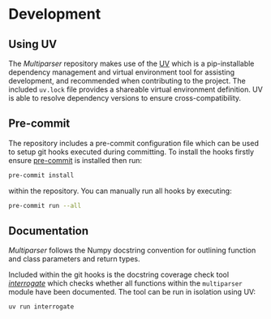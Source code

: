 # Development

## Using UV

The _Multiparser_ repository makes use of the [UV](https://docs.astral.sh/uv/) which is a pip-installable dependency management and virtual environment tool for assisting development, and recommended when contributing to the project. The included `uv.lock` file provides a shareable virtual environment definition. UV is able to resolve dependency versions to ensure cross-compatibility.

## Pre-commit

The repository includes a pre-commit configuration file which can be used to setup git hooks executed during committing. To install the hooks firstly ensure [pre-commit](https://pre-commit.com/) is installed then run:

```sh
pre-commit install
```

within the repository. You can manually run all hooks by executing:

```sh
pre-commit run --all
```

## Documentation

_Multiparser_ follows the Numpy docstring convention for outlining function and class parameters and return types.

Included within the git hooks is the docstring coverage check tool [_interrogate_](https://pypi.org/project/interrogate/) which checks whether all functions within the `multiparser` module have been documented. The tool can be run in isolation using UV:

```sh
uv run interrogate
```
